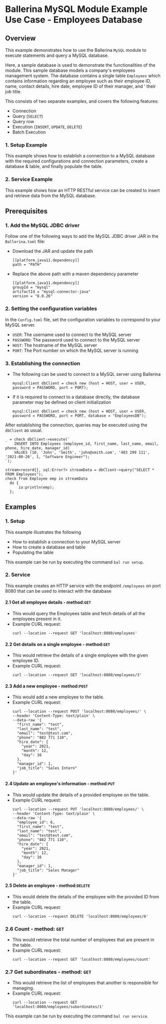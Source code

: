 # Ballerina MySQL Module Example Use Case - Employees Database

## Overview
This example demonstrates how to use the Ballerina `MySQL` module to execute statements and query a MySQL database.

Here, a sample database is used to demonstrate the functionalities of the module. This sample database models a 
company's employees management system. The database contains a single table `Employees` which contains information 
regarding an employee such as their employee ID, name, contact details, hire date, employee ID of their manager, and '
their job title.

This consists of two separate examples, and covers the following features:
* Connection
* Query (`SELECT`)
* Query row
* Execution (`INSERT`, `UPDATE`, `DELETE`)
* Batch Execution

### 1. Setup Example
This example shows how to establish a connection to a MySQL database with the required configurations and connection
parameters, create a database & table, and finally populate the table.

### 2. Service Example
This example shows how an HTTP RESTful service can be created to insert and retrieve data from the MySQL database.

## Prerequisites

### 1. Add the MySQL JDBC driver
Follow one of the following ways to add the MySQL JDBC driver JAR in the `Ballerina.toml` file:

* Download the JAR and update the path
    ```
    [[platform.java11.dependency]]
    path = "PATH"
    ```

* Replace the above path with a maven dependency parameter
    ```
    [[platform.java11.dependency]]
    groupId = "mysql"
    artifactId = "mysql-connector-java"
    version = "8.0.26"
    ```

### 2. Setting the configuration variables
In the `Config.toml` file, set the configuration variables to correspond to your MySQL server.
* `USER`: The username used to connect to the MySQL server
* `PASSWORD`: The password used to connect to the MySQL server
* `HOST`: The hostname of the MySQL server
* `PORT`: The Port number on which the MySQL server is running

### 3. Establishing the connection
* The following can be used to connect to a MySQL server using Ballerina
  ```ballerina
  mysql:Client dbClient = check new (host = HOST, user = USER, password = PASSWORD, port = PORT);
  ```

* If it is required to connect to a database directly, the database parameter may be defined on client initialization
  ```ballerina
  mysql:Client dbClient = check new (host = HOST, user = USER, password = PASSWORD, port = PORT, database = "EmployeesDB");
  ```

After establishing the connection, queries may be executed using the `dbClient` as usual.
```ballerina
_ = check dbClient->execute(`
    INSERT INTO Employees (employee_id, first_name, last_name, email, phone, hire_date, manager_id)
    VALUES (10, 'John', 'Smith', 'john@smith.com', '483 299 111', '2021-08-20', 1, "Software Engineer");
`);

stream<record{}, sql:Error?> streamData = dbClient->query("SELECT * FROM Employees");
check from Employee emp in streamData
  do {
      io:println(emp);
  };
```

## Examples

### 1. Setup
This example illustrates the following
* How to establish a connection to your MySQL server
* How to create a database and table
* Populating the table

This example can be run by executing the command `bal run setup`.

### 2. Service
This example creates an HTTP service with the endpoint `/employees` on port 8080 that can be used to interact with the
database

#### 2.1 Get all employee details - method:`GET`
* This would query the Employees table and fetch details of all the employees present in it.
* Example CURL request:
  ```shell
  curl --location --request GET 'localhost:8080/employees'
  ```

#### 2.2 Get details on a single employee - method:`GET`
* This would retrieve the details of a single employee with the given employee ID.
* Example CURL request:
  ```shell
  curl --location --request GET 'localhost:8080/employees/3'
  ```

#### 2.3 Add a new employee - method:`POST`
* This would add a new employee to the table.
* Example CURL request:
  ```shell
  curl --location --request POST 'localhost:8080/employees/' \
  --header 'Content-Type: text/plain' \
  --data-raw '{
    "first_name": "test",
    "last_name": "test",
    "email": "test@test.com",
    "phone": "882 771 110",
    "hire_date": {
      "year": 2021,
      "month": 12,
      "day": 16
    },
    "manager_id": 1,
    "job_title": "Sales Intern"
  }'
  ```  

#### 2.4 Update an employee's information - method:`PUT`
* This would update the details of a provided employee on the table.
* Example CURL request:
  ```shell
  curl --location --request PUT 'localhost:8080/employees/' \
  --header 'Content-Type: text/plain' \
  --data-raw '{
    "employee_id": 6,
    "first_name": "test",
    "last_name": "test",
    "email": "test@test.com",
    "phone": "882 771 110",
    "hire_date": {
      "year": 2021,
      "month": 12,
      "day": 16
    },
    "manager_id": 1,
    "job_title": "Sales Manager"
  }'
  ```

#### 2.5 Delete an employee - method:`DELETE`
* This would delete the details of the employee with the provided ID from the table.
* Example CURL request:
  ```shell
  curl --location --request DELETE 'localhost:8080/employees/6'
  ```

### 2.6 Count - method: `GET`
* This would retrieve the total number of employees that are present in the table.
* Example CURL request:
  ```shell
  curl --location --request GET 'localhost:8080/employees/count'
  ```
  
### 2.7 Get subordinates - method: `GET`
* This would retrieve the list of employees that another is responsible for managing.
* Example CURL request:
  ```shell
  curl --location --request GET 'localhost:8080/employees/subordinates/1'
  ```

This example can be run by executing the command `bal run service`.
